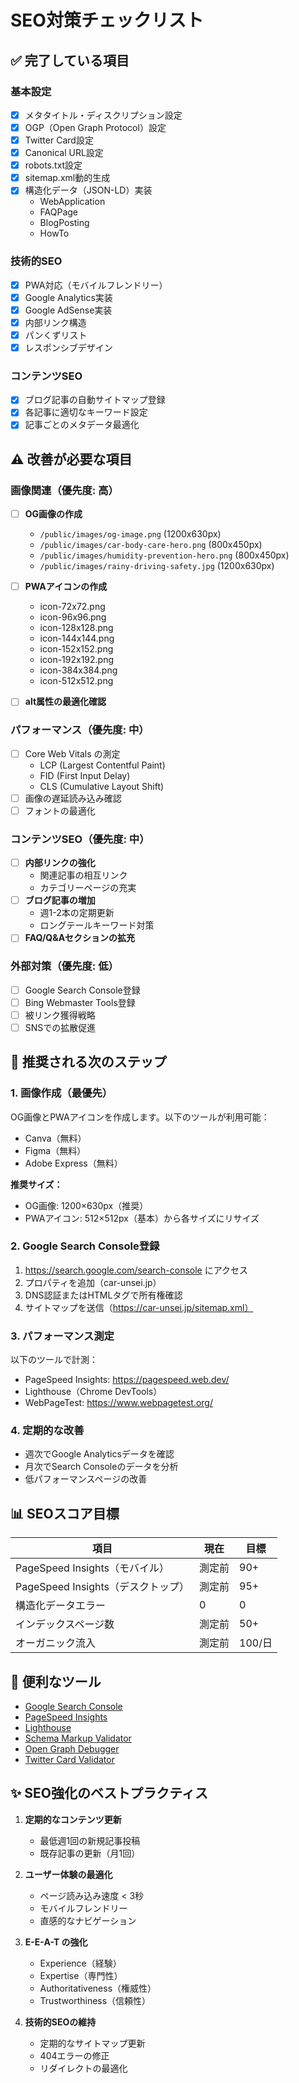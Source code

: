 # SEO対策チェックリスト

## ✅ 完了している項目

### 基本設定
- [x] メタタイトル・ディスクリプション設定
- [x] OGP（Open Graph Protocol）設定
- [x] Twitter Card設定
- [x] Canonical URL設定
- [x] robots.txt設定
- [x] sitemap.xml動的生成
- [x] 構造化データ（JSON-LD）実装
  - WebApplication
  - FAQPage
  - BlogPosting
  - HowTo

### 技術的SEO
- [x] PWA対応（モバイルフレンドリー）
- [x] Google Analytics実装
- [x] Google AdSense実装
- [x] 内部リンク構造
- [x] パンくずリスト
- [x] レスポンシブデザイン

### コンテンツSEO
- [x] ブログ記事の自動サイトマップ登録
- [x] 各記事に適切なキーワード設定
- [x] 記事ごとのメタデータ最適化

## ⚠️ 改善が必要な項目

### 画像関連（優先度: 高）
- [ ] **OG画像の作成**
  - `/public/images/og-image.png` (1200x630px)
  - `/public/images/car-body-care-hero.png` (800x450px)
  - `/public/images/humidity-prevention-hero.png` (800x450px)
  - `/public/images/rainy-driving-safety.jpg` (1200x630px)

- [ ] **PWAアイコンの作成**
  - icon-72x72.png
  - icon-96x96.png
  - icon-128x128.png
  - icon-144x144.png
  - icon-152x152.png
  - icon-192x192.png
  - icon-384x384.png
  - icon-512x512.png

- [ ] **alt属性の最適化確認**

### パフォーマンス（優先度: 中）
- [ ] Core Web Vitals の測定
  - LCP (Largest Contentful Paint)
  - FID (First Input Delay)
  - CLS (Cumulative Layout Shift)
- [ ] 画像の遅延読み込み確認
- [ ] フォントの最適化

### コンテンツSEO（優先度: 中）
- [ ] **内部リンクの強化**
  - 関連記事の相互リンク
  - カテゴリーページの充実
- [ ] **ブログ記事の増加**
  - 週1-2本の定期更新
  - ロングテールキーワード対策
- [ ] **FAQ/Q&Aセクションの拡充**

### 外部対策（優先度: 低）
- [ ] Google Search Console登録
- [ ] Bing Webmaster Tools登録
- [ ] 被リンク獲得戦略
- [ ] SNSでの拡散促進

## 🎯 推奨される次のステップ

### 1. 画像作成（最優先）
OG画像とPWAアイコンを作成します。以下のツールが利用可能：
- Canva（無料）
- Figma（無料）
- Adobe Express（無料）

**推奨サイズ：**
- OG画像: 1200×630px（推奨）
- PWAアイコン: 512×512px（基本）から各サイズにリサイズ

### 2. Google Search Console登録
1. https://search.google.com/search-console にアクセス
2. プロパティを追加（car-unsei.jp）
3. DNS認証またはHTMLタグで所有権確認
4. サイトマップを送信（https://car-unsei.jp/sitemap.xml）

### 3. パフォーマンス測定
以下のツールで計測：
- PageSpeed Insights: https://pagespeed.web.dev/
- Lighthouse（Chrome DevTools）
- WebPageTest: https://www.webpagetest.org/

### 4. 定期的な改善
- 週次でGoogle Analyticsデータを確認
- 月次でSearch Consoleのデータを分析
- 低パフォーマンスページの改善

## 📊 SEOスコア目標

| 項目 | 現在 | 目標 |
|------|------|------|
| PageSpeed Insights（モバイル） | 測定前 | 90+ |
| PageSpeed Insights（デスクトップ） | 測定前 | 95+ |
| 構造化データエラー | 0 | 0 |
| インデックスページ数 | 測定前 | 50+ |
| オーガニック流入 | 測定前 | 100/日 |

## 🔗 便利なツール

- [Google Search Console](https://search.google.com/search-console)
- [PageSpeed Insights](https://pagespeed.web.dev/)
- [Lighthouse](https://developers.google.com/web/tools/lighthouse)
- [Schema Markup Validator](https://validator.schema.org/)
- [Open Graph Debugger](https://www.opengraph.xyz/)
- [Twitter Card Validator](https://cards-dev.twitter.com/validator)

## ✨ SEO強化のベストプラクティス

1. **定期的なコンテンツ更新**
   - 最低週1回の新規記事投稿
   - 既存記事の更新（月1回）

2. **ユーザー体験の最適化**
   - ページ読み込み速度 < 3秒
   - モバイルフレンドリー
   - 直感的なナビゲーション

3. **E-E-A-T の強化**
   - Experience（経験）
   - Expertise（専門性）
   - Authoritativeness（権威性）
   - Trustworthiness（信頼性）

4. **技術的SEOの維持**
   - 定期的なサイトマップ更新
   - 404エラーの修正
   - リダイレクトの最適化

